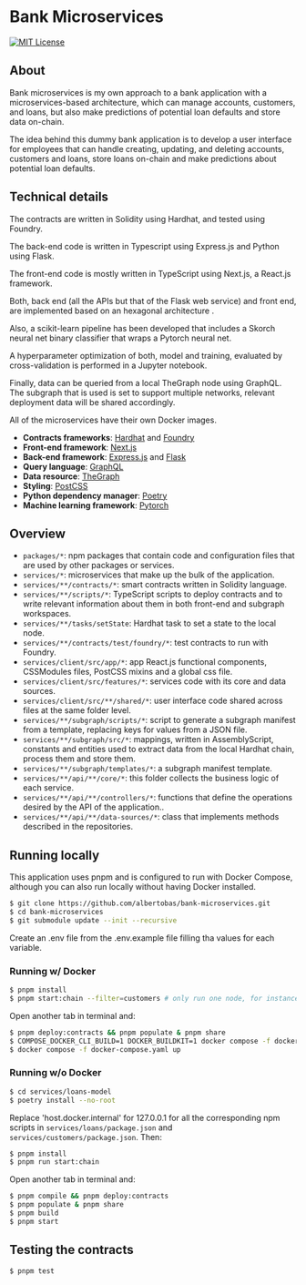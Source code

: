# Bank Microservices

[![MIT License](https://img.shields.io/badge/License-MIT-yellow.svg)](https://github.com/albertobas/bank-microservices/blob/main/LICENSE)

## About

Bank microservices is my own approach to a bank application with a microservices-based architecture, which can manage accounts, customers, and loans, but also make predictions of potential loan defaults and store data on-chain.

The idea behind this dummy bank application is to develop a user interface for employees that can handle creating, updating, and deleting accounts, customers and loans, store loans on-chain and make predictions about potential loan defaults.

## Technical details

The contracts are written in Solidity using Hardhat, and tested using Foundry.

The back-end code is written in Typescript using Express.js and Python using Flask.

The front-end code is mostly written in TypeScript using Next.js, a React.js framework.

Both, back end (all the APIs but that of the Flask web service) and front end, are implemented based on an hexagonal architecture .

Also, a scikit-learn pipeline has been developed that includes a Skorch neural net binary classifier that wraps a Pytorch neural net.

A hyperparameter optimization of both, model and training, evaluated by cross-validation is performed in a Jupyter notebook.

Finally, data can be queried from a local TheGraph node using GraphQL. The subgraph that is used is set to support multiple networks, relevant deployment data will be shared accordingly.

All of the microservices have their own Docker images.

- **Contracts frameworks**: [Hardhat](https://hardhat.org/) and [Foundry](https://getfoundry.sh/)
- **Front-end framework**: [Next.js](https://nextjs.org/)
- **Back-end framework**: [Express.js](https://expressjs.com/) and [Flask](https://flask.palletsprojects.com/)
- **Query language**: [GraphQL](https://graphql.org/)
- **Data resource**: [TheGraph](https://thegraph.com/)
- **Styling**: [PostCSS](https://postcss.org)
- **Python dependency manager**: [Poetry](https://python-poetry.org/)
- **Machine learning framework**: [Pytorch](https://pytorch.org/)

## Overview

- `packages/*`: npm packages that contain code and configuration files that are used by other packages or services.
- `services/*`: microservices that make up the bulk of the application.
- `services/**/contracts/*`: smart contracts written in Solidity language.
- `services/**/scripts/*`: TypeScript scripts to deploy contracts and to write relevant information about them in both front-end and subgraph workspaces.
- `services/**/tasks/setState`: Hardhat task to set a state to the local node.
- `services/**/contracts/test/foundry/*`: test contracts to run with Foundry.
- `services/client/src/app/*`: app React.js functional components, CSSModules files, PostCSS mixins and a global css file.
- `services/client/src/features/*`: services code with its core and data sources.
- `services/client/src/**/shared/*`: user interface code shared across files at the same folder level.
- `services/**/subgraph/scripts/*`: script to generate a subgraph manifest from a template, replacing keys for values from a JSON file.
- `services/**/subgraph/src/*`: mappings, written in AssemblyScript, constants and entities used to extract data from the local Hardhat chain, process them and store them.
- `services/**/subgraph/templates/*`: a subgraph manifest template.
- `services/**/api/**/core/*`: this folder collects the business logic of each service.
- `services/**/api/**/controllers/*`: functions that define the operations desired by the API of the application..
- `services/**/api/**/data-sources/*`: class that implements methods described in the repositories.

## Running locally

This application uses pnpm and is configured to run with Docker Compose, although you can also run locally without having Docker installed.

```bash
$ git clone https://github.com/albertobas/bank-microservices.git
$ cd bank-microservices
$ git submodule update --init --recursive
```

Create an .env file from the .env.example file filling tha values for each variable.

### Running w/ Docker

```bash
$ pnpm install
$ pnpm start:chain --filter=customers # only run one node, for instance executing the hardhat node in the customers workspace
```

Open another tab in terminal and:

```bash
$ pnpm deploy:contracts && pnpm populate & pnpm share
$ COMPOSE_DOCKER_CLI_BUILD=1 DOCKER_BUILDKIT=1 docker compose -f docker-compose.yaml build
$ docker compose -f docker-compose.yaml up
```

### Running w/o Docker

```bash
$ cd services/loans-model
$ poetry install --no-root
```

Replace 'host.docker.internal' for 127.0.0.1 for all the corresponding npm scripts in `services/loans/package.json` and `services/customers/package.json`. Then:

```bash
$ pnpm install
$ pnpm run start:chain
```

Open another tab in terminal and:

```bash
$ pnpm compile && pnpm deploy:contracts
$ pnpm populate & pnpm share
$ pnpm build
$ pnpm start
```

## Testing the contracts

```bash
$ pnpm test
```
